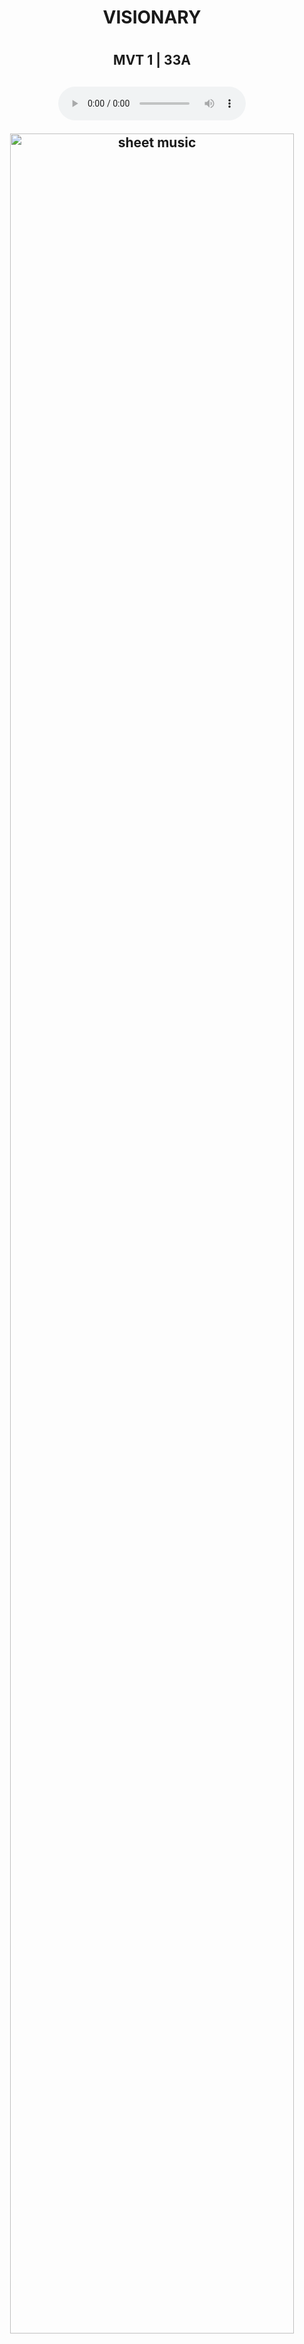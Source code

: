 <center>
<p><h1>VISIONARY<h1><p>
<p><h2>MVT 1 | 33A<h2><p>
<p><audio controls>
<source src="https://github.com/darluzmusic/low-brass-studio/raw/master/docs/assets/audio/lbf000.mp3" type="audio/mpeg">
Your browser does not support the audio element.
</audio><p>
<p><img src="https://github.com/darluzmusic/low-brass-studio/raw/master/docs/assets/lbf000.png" alt="sheet music" width="95%" ><p>
